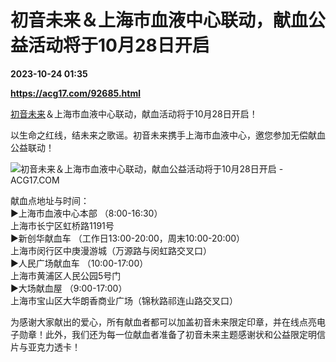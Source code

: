 # 初音未来＆上海市血液中心联动，献血公益活动将于10月28日开启

**2023-10-24 01:35**

**https://acg17.com/92685.html**

[初音未来](https://acg17.com/tag/%e5%88%9d%e9%9f%b3%e6%9c%aa%e6%9d%a5 "查看所有文章关于 初音未来")＆上海市血液中心联动，献血活动将于10月28日开启！

以生命之红线，结未来之歌谣。初音未来携手上海市血液中心，邀您参加无偿献血公益联动！

![初音未来＆上海市血液中心联动，献血公益活动将于10月28日开启 - ACG17.COM](https://fc.sinaimg.cn/mw1024/006yt1Omgy1hj2rofx8hdj311p1hck5m.jpg "初音未来＆上海市血液中心联动，献血公益活动将于10月28日开启 ACG综合  | ACG17")

献血点地址与时间：  
▶上海市血液中心本部 （8:00-16:30）  
上海市长宁区虹桥路1191号  
▶新创华献血车 （工作日13:00-20:00，周末10:00-20:00）  
上海市闵行区中庚漫游城（万源路与闵虹路交叉口）  
▶人民广场献血车 （10:00-17:00）  
上海市黄浦区人民公园5号门  
▶大场献血屋 （9:00-17:00）  
上海市宝山区大华朗香商业广场（锦秋路祁连山路交叉口）

为感谢大家献出的爱心，所有献血者都可以加盖初音未来限定印章，并在线点亮电子勋章！此外，我们还为每一位献血者准备了初音未来主题感谢状和公益限定明信片与亚克力透卡！